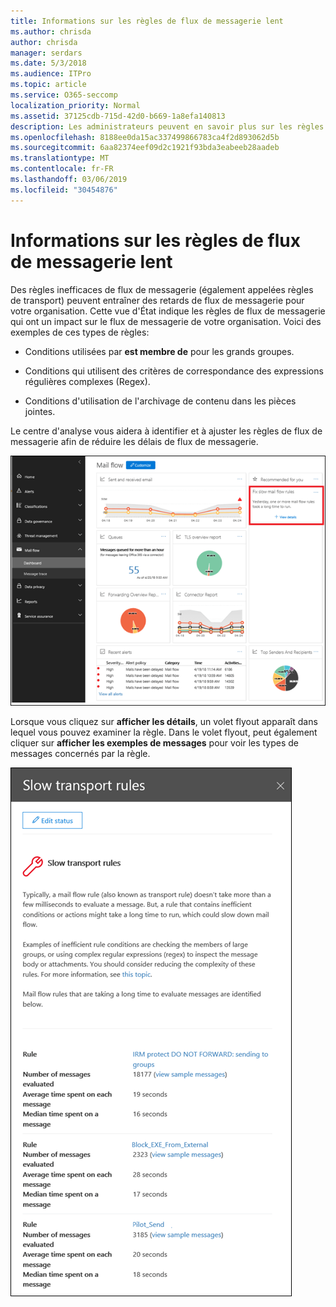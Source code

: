 ```yaml
---
title: Informations sur les règles de flux de messagerie lent
ms.author: chrisda
author: chrisda
manager: serdars
ms.date: 5/3/2018
ms.audience: ITPro
ms.topic: article
ms.service: O365-seccomp
localization_priority: Normal
ms.assetid: 37125cdb-715d-42d0-b669-1a8efa140813
description: Les administrateurs peuvent en savoir plus sur les règles de flux de messagerie lentes dans le tableau de bord de flux de messagerie dans le centre de sécurité & de sécurité Office 365.
ms.openlocfilehash: 8188ee0da15ac337499866783ca4f2d893062d5b
ms.sourcegitcommit: 6aa82374eef09d2c1921f93bda3eabeeb28aadeb
ms.translationtype: MT
ms.contentlocale: fr-FR
ms.lasthandoff: 03/06/2019
ms.locfileid: "30454876"
---
```

# <a name="slow-mail-flow-rules-insight"></a>Informations sur les règles de flux de messagerie lent

Des règles inefficaces de flux de messagerie (également appelées règles de transport) peuvent entraîner des retards de flux de messagerie pour votre organisation. Cette vue d'État indique les règles de flux de messagerie qui ont un impact sur le flux de messagerie de votre organisation. Voici des exemples de ces types de règles:

- Conditions utilisées par **est membre de** pour les grands groupes.

- Conditions qui utilisent des critères de correspondance des expressions régulières complexes (Regex).

- Conditions d'utilisation de l'archivage de contenu dans les pièces jointes.

Le centre d'analyse vous aidera à identifier et à ajuster les règles de flux de messagerie afin de réduire les délais de flux de messagerie.

![Des règles de flux de messagerie lentes dans le tableau de bord de flux de messagerie dans le centre de sécurité & de sécurité Office 365](media/1dd90faa-f065-4b10-8b47-d35dc127fc26.png)

Lorsque vous cliquez sur **afficher les détails**, un volet flyout apparaît dans lequel vous pouvez examiner la règle. Dans le volet flyout, peut également cliquer sur **afficher les exemples de messages** pour voir les types de messages concernés par la règle.

![Volet flyout après avoir cliqué sur Afficher les détails dans une règle de flux de messagerie lente vue d'ensemble du tableau de bord de flux de messagerie](media/2cbd43b7-1f21-4338-a70c-7b50de5c69cd.png)
